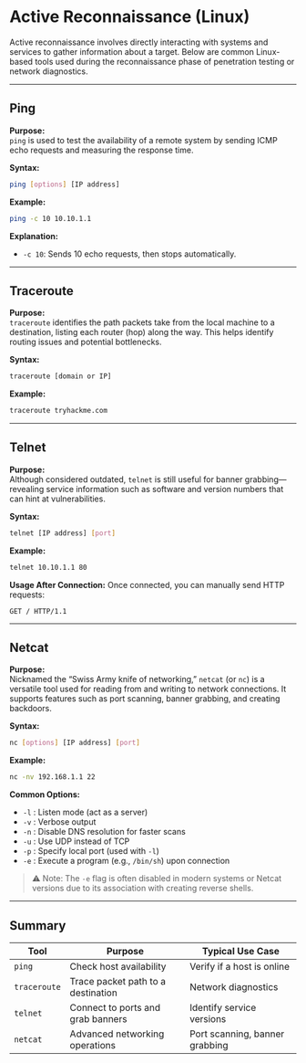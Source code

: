 # Active Reconnaissance (Linux)

Active reconnaissance involves directly interacting with systems and services to gather information about a target. Below are common Linux-based tools used during the reconnaissance phase of penetration testing or network diagnostics.

---

## Ping

**Purpose:**  
`ping` is used to test the availability of a remote system by sending ICMP echo requests and measuring the response time.

**Syntax:**
```bash
ping [options] [IP address]
```

**Example:**
```bash
ping -c 10 10.10.1.1
```

**Explanation:**
- `-c 10`: Sends 10 echo requests, then stops automatically.

---

## Traceroute

**Purpose:**  
`traceroute` identifies the path packets take from the local machine to a destination, listing each router (hop) along the way. This helps identify routing issues and potential bottlenecks.

**Syntax:**
```bash
traceroute [domain or IP]
```

**Example:**
```bash
traceroute tryhackme.com
```

---

## Telnet

**Purpose:**  
Although considered outdated, `telnet` is still useful for banner grabbing—revealing service information such as software and version numbers that can hint at vulnerabilities.

**Syntax:**
```bash
telnet [IP address] [port]
```

**Example:**
```bash
telnet 10.10.1.1 80
```

**Usage After Connection:**
Once connected, you can manually send HTTP requests:
```
GET / HTTP/1.1
```

---

## Netcat

**Purpose:**  
Nicknamed the “Swiss Army knife of networking,” `netcat` (or `nc`) is a versatile tool used for reading from and writing to network connections. It supports features such as port scanning, banner grabbing, and creating backdoors.

**Syntax:**
```bash
nc [options] [IP address] [port]
```

**Example:**
```bash
nc -nv 192.168.1.1 22
```

**Common Options:**
- `-l` : Listen mode (act as a server)
- `-v` : Verbose output
- `-n` : Disable DNS resolution for faster scans
- `-u` : Use UDP instead of TCP
- `-p` : Specify local port (used with `-l`)
- `-e` : Execute a program (e.g., `/bin/sh`) upon connection

> ⚠️ Note: The `-e` flag is often disabled in modern systems or Netcat versions due to its association with creating reverse shells.

---

## Summary

| Tool       | Purpose                              | Typical Use Case               |
|------------|--------------------------------------|--------------------------------|
| `ping`     | Check host availability              | Verify if a host is online     |
| `traceroute`| Trace packet path to a destination | Network diagnostics             |
| `telnet`   | Connect to ports and grab banners    | Identify service versions       |
| `netcat`   | Advanced networking operations       | Port scanning, banner grabbing |
